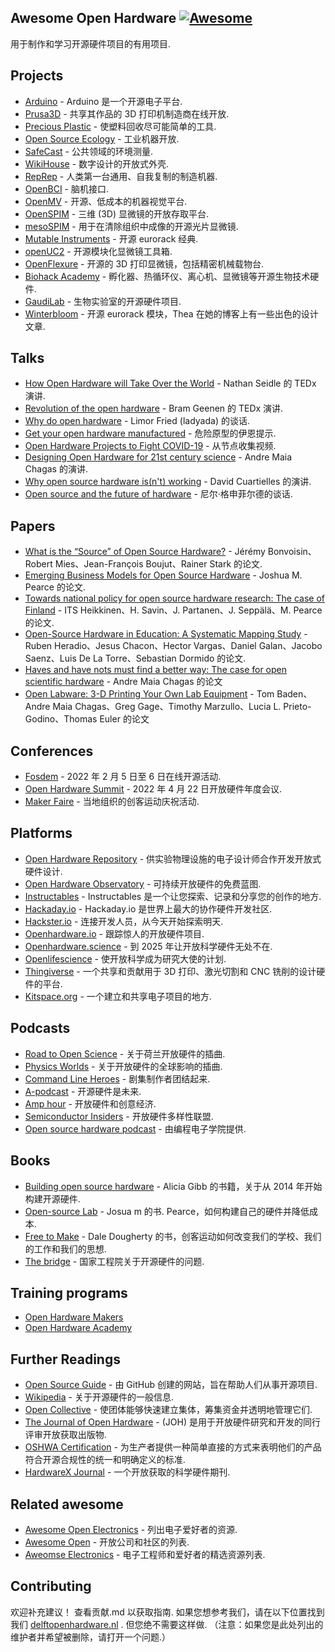 <div class="github-widget" data-repo="delftopenhardware/awesome-open-hardware"></div>

## Awesome Open Hardware [![Awesome](https://awesome.re/badge.svg)](https://awesome.re)<!-- omit in toc -->

用于制作和学习开源硬件项目的有用项目.



  
## Projects

* [Arduino](https://www.arduino.cc/) - Arduino 是一个开源电子平台.
* [Prusa3D](https://www.prusa3d.com/) - 共享其作品的 3D 打印机制造商在线开放.
* [Precious Plastic](https://www.preciousplastic.com/) - 使塑料回收尽可能简单的工具.
* [Open Source Ecology](https://www.opensourceecology.org/) - 工业机器开放.
* [SafeCast](https://safecast.org/) - 公共领域的环境测量.
* [WikiHouse](https://www.wikihouse.cc/) - 数字设计的开放式外壳.
* [RepRep](https://reprap.org/wiki/RepRap) - 人类第一台通用、自我复制的制造机器.
* [OpenBCI](https://openbci.com/) - 脑机接口.
* [OpenMV](https://github.com/openmv/openmv) - 开源、低成本的机器视觉平台.
* [OpenSPIM](https://openspim.org/) - 三维 (3D) 显微镜的开放存取平台.
* [mesoSPIM](http://mesospim.org/) - 用于在清除组织中成像的开源光片显微镜.
* [Mutable Instruments](https://mutable-instruments.net/) - 开源 eurorack 经典.
* [openUC2](https://github.com/openUC2/UC2-GIT) - 开源模块化显微镜工具箱.
* [OpenFlexure](https://openflexure.org/) - 开源的 3D 打印显微镜，包括精密机械载物台.
* [Biohack Academy](http://biohackacademy.github.io/) - 孵化器、热循环仪、离心机、显微镜等开源生物技术硬件.
* [GaudiLab](http://www.gaudi.ch/GaudiLabs/?page_id=19) - 生物实验室的开源硬件项目.
* [Winterbloom](https://winterbloom.com) - 开源 eurorack 模块，Thea 在她的博客上有一些出色的设计文章.

## Talks

* [How Open Hardware will Take Over the World](https://www.youtube.com/watch?v=Rfu_MKgu2Ik) - Nathan Seidle 的 TEDx 演讲.
* [Revolution of the open hardware](https://www.youtube.com/watch?v=t56bojFAnUg) - Bram Geenen 的 TEDx 演讲.
* [Why do open hardware](https://www.youtube.com/watch?v=UYRhupdnUcY) - Limor Fried (ladyada) 的谈话.
* [Get your open hardware manufactured](https://www.youtube.com/watch?v=ifTaGRTPwLc) - 危险原型的伊恩提示.
* [Open Hardware Projects to Fight COVID-19](https://www.youtube.com/watch?v=c1pwbnDAub0) - 从节点收集视频.
* [Designing Open Hardware for 21st century science](https://www.youtube.com/watch?v=Od_9yJqc098) - Andre Maia Chagas 的演讲.
* [Why open source hardware is(n't) working](https://www.youtube.com/watch?v=7ifGu22bhd4) - David Cuartielles 的演讲.
* [Open source and the future of hardware](https://www.youtube.com/watch?v=_EZT57dtWHM) - 尼尔·格申菲尔德的谈话.

## Papers

* [What is the “Source” of Open Source Hardware?](https://doi.org/10.5334/joh.7) - Jérémy Bonvoisin、Robert Mies、Jean-François Boujut、Rainer Stark 的论文.
* [Emerging Business Models for Open Source Hardware](https://papers.ssrn.com/sol3/papers.cfm?abstract_id=3331121) - Joshua M. Pearce 的论文.
* [Towards national policy for open source hardware research: The case of Finland](https://doi.org/10.1016/j.techfore.2020.119986) - ITS Heikkinen、H. Savin、J. Partanen、J. Seppälä、M. Pearce 的论文.
* [Open-Source Hardware in Education: A Systematic Mapping Study](http://dx.doi.org/10.1109/ACCESS.2018.2881929) - Ruben Heradio、Jesus Chacon、Hector Vargas、Daniel Galan、Jacobo Saenz、Luis De La Torre、Sebastian Dormido 的论文.
* [Haves and have nots must find a better way: The case for open scientific hardware](https://doi.org/10.1371/journal.pbio.3000014) - Andre Maia Chagas 的论文
* [Open Labware: 3-D Printing Your Own Lab Equipment](https://doi.org/10.1371/journal.pbio.1002086) - Tom Baden、Andre Maia Chagas、Greg Gage、Timothy Marzullo、Lucia L. Prieto-Godino、Thomas Euler 的论文

## Conferences

* [Fosdem](https://fosdem.org/2022/) - 2022 年 2 月 5 日至 6 日在线开源活动.
* [Open Hardware Summit](https://2022.oshwa.org/) - 2022 年 4 月 22 日开放硬件年度会议.
* [Maker Faire](https://makerfaire.com/) - 当地组织的创客运动庆祝活动.

## Platforms

* [Open Hardware Repository](https://ohwr.org/welcome) - 供实验物理设施的电子设计师合作开发开放式硬件设计.
* [Open Hardware Observatory](https://en.oho.wiki/wiki/Home) - 可持续开放硬件的免费蓝图.
* [Instructables](http://www.instructables.com/tag/type-id/category-technology/) - Instructables 是一个让您探索、记录和分享您的创作的地方.
* [Hackaday.io](https://hackaday.io/) - Hackaday.io 是世界上最大的协作硬件开发社区.
* [Hackster.io](https://www.hackster.io/about) - 连接开发人员，从今天开始探索明天.
* [Openhardware.io](https://www.openhardware.io/about) - 跟踪惊人的开放硬件项目.
* [Openhardware.science](https://openhardware.science/) - 到 2025 年让开放科学硬件无处不在.
* [Openlifescience](https://openlifesci.org/) - 使开放科学成为研究大使的计划.
* [Thingiverse](https://www.thingiverse.com/) - 一个共享和贡献用于 3D 打印、激光切割和 CNC 铣削的设计硬件的平台.
* [Kitspace.org](https://kitspace.org) - 一个建立和共享电子项目的地方. 

## Podcasts

* [Road to Open Science](https://open.spotify.com/episode/46WwrOofygFyGrp6X42NOe?si=_qxPzPXkQaGNBqB-bnKwyw) - 关于荷兰开放硬件的插曲.
* [Physics Worlds](https://open.spotify.com/episode/4pjaUpl96YhjqBvjzV0K1H?si=ssJJH7ouSOW_ttGvF2Mtdg) - 关于开放硬件的全球影响的插曲.
* [Command Line Heroes](https://open.spotify.com/episode/1yGuG9TKvS2lkH7wgRO8YF?si=PwAZCT0qSxW87HQlCa7AeA) - 剧集制作者团结起来.
* [A-podcast](https://open.spotify.com/episode/2Zp3q6ePDCp0Yeyq9ADDny?si=8_CuBG2ESEeoxvcspVi3Xg) - 开源硬件是未来.
* [Amp hour](https://podcasts.google.com/feed/aHR0cHM6Ly90aGVhbXBob3VyLmxpYnN5bi5jb20vcnNz/episode/aHR0cDovL3d3dy50aGVhbXBob3VyLmNvbS8_cD0xNTg?sa=X&ved=0CAIQuIEEahcKEwjgkZnWjPr0AhUAAAAAHQAAAAAQCA) - 开放硬件和创意经济.
* [Semiconductor Insiders](https://semiwiki.com/podcast/podcast-ep44-open-hardware-diversity-alliance/) - 开放硬件多样性联盟.
* [Open source hardware podcast](https://podcasts.google.com/feed/aHR0cHM6Ly9wcm9ncmFtbWluZ2VsZWN0cm9uaWNzLmNvbS9jYXRlZ29yeS9yYWRpby1zaG93L2ZlZWQv) - 由编程电子学院提供.

## Books

* [Building open source hardware](https://books.google.nl/books?id=wg27BQAAQBAJ&lpg=PP1&dq=open%20source%20hardware&pg=PP1##v=onepage&q=open%20source%20hardware&f=false) - Alicia Gibb 的书籍，关于从 2014 年开始构建开源硬件.
* [Open-source Lab](https://books.google.nl/books?id=0bOKAAAAQBAJ&lpg=PP1&dq=open%20source%20hardware&pg=PP1##v=onepage&q=open%20source%20hardware&f=false)  - Josua m 的书.  Pearce，如何构建自己的硬件并降低成本.
* [Free to Make](https://books.google.nl/books?id=jz1bCwAAQBAJ&lpg=PA93&dq=open%20source%20hardware&pg=PP1##v=onepage&q=open%20source%20hardware&f=false) - Dale Dougherty 的书，创客运动如何改变我们的学校、我们的工作和我们的思想.
* [The bridge](https://www.nae.edu/174695/Fall-Bridge-on-Open-Source-Hardware) - 国家工程院关于开源硬件的问题.


## Training programs

* [Open Hardware Makers](https://openhardware.space)
* [Open Hardware Academy](https://openhardware.academy/)

## Further Readings

* [Open Source Guide](https://opensource.guide/) - 由 GitHub 创建的网站，旨在帮助人们从事开源项目.
* [Wikipedia](https://en.wikipedia.org/wiki/Open-source_hardware) - 关于开源硬件的一般信息.
* [Open Collective](https://opencollective.com/) - 使团体能够快速建立集体，筹集资金并透明地管理它们.
* [The Journal of Open Hardware](https://openhardware.metajnl.com/) - (JOH) 是用于开放硬件研究和开发的同行评审开放获取出版物.
* [OSHWA Certification](https://certification.oshwa.org/) - 为生产者提供一种简单直接的方式来表明他们的产品符合开源合规性的统一和明确定义的标准.
* [HardwareX Journal](https://www.journals.elsevier.com/hardwarex) - 一个开放获取的科学硬件期刊.

## Related awesome

* [Awesome Open Electronics](https://github.com/ajaymnk/open-electronics) - 列出电子爱好者的资源.
* [Awesome Open](https://github.com/paulhendricks/awesome-open) - 开放公司和社区的列表.
* [Aweomse Electronics](https://github.com/kitspace/awesome-electronics) - 电子工程师和爱好者的精选资源列表.

## Contributing

欢迎补充建议！ 查看贡献.md 以获取指南.
如果您想参考我们，请在以下位置找到我们 [delftopenhardware.nl](https://delftopenhardware.nl) . 但您绝不需要这样做.
（注意：如果您是此处列出的维护者并希望被删除，请打开一个问题.）
